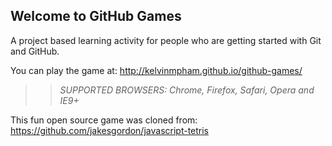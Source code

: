 ## Welcome to GitHub Games

A project based learning activity for people who are getting started with Git and GitHub.

You can play the game at: http://kelvinmpham.github.io/github-games/

>> _*SUPPORTED BROWSERS*: Chrome, Firefox, Safari, Opera and IE9+_

This fun open source game was cloned from: https://github.com/jakesgordon/javascript-tetris
